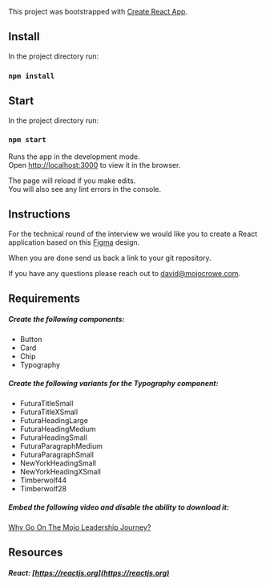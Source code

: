 This project was bootstrapped with [Create React App](https://github.com/facebook/create-react-app).

## Install

In the project directory run:

### `npm install`

## Start

In the project directory run:

### `npm start`

Runs the app in the development mode.<br />
Open [http://localhost:3000](http://localhost:3000) to view it in the browser.

The page will reload if you make edits.<br />
You will also see any lint errors in the console.

## Instructions
For the technical round of the interview we would like you to create a React application based on this [Figma](https://www.figma.com/file/e8jMjJyRDy1DgKd7igO5JT/Tech-challenges?node-id=1%3A42) design.

When you are done send us back a link to your git repository.

If you have any questions please reach out to david@mojocrowe.com.

## Requirements

##### Create the following components:

- Button
- Card
- Chip
- Typography

##### Create the following variants for the Typography component:

- FuturaTitleSmall
- FuturaTitleXSmall
- FuturaHeadingLarge
- FuturaHeadingMedium
- FuturaHeadingSmall
- FuturaParagraphMedium
- FuturaParagraphSmall
- NewYorkHeadingSmall
- NewYorkHeadingXSmall
- Timberwolf44
- Timberwolf28

##### Embed the following video and disable the ability to download it:

[Why Go On The Mojo Leadership Journey?](https://assets.mojocrowe.com/adhoc_videos/MOJO_WHY.mp4)

## Resources

##### React: [https://reactjs.org](https://reactjs.org)